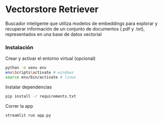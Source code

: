 # Vectorstore Retriever

Buscador inteligente que utiliza modelos de embeddings para explorar y recuperar información de un conjunto de documentos (.pdf y .txt), representados en una base de datos vectorial

### Instalación

Crear y activar el entorno virtual (opcional)

```sh
python -m venv env
env\Scripts\activate # windows
source env/bin/activate # linux
```

Instalar dependencias

```sh
pip install -r requirements.txt
```

Correr la app

```sh
streamlit run app.py
```